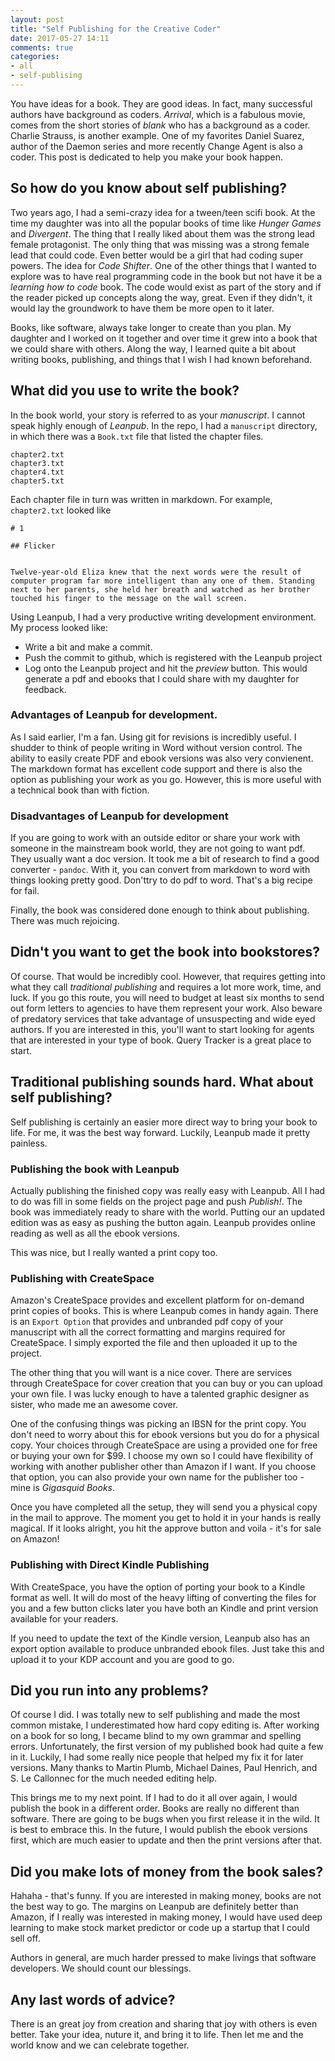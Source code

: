 ```yaml
---
layout: post
title: "Self Publishing for the Creative Coder"
date: 2017-05-27 14:11
comments: true
categories:
- all
- self-publising
---
```


You have ideas for a book. They are good ideas. In fact, many successful authors have background as coders. _Arrival_, which is a fabulous movie, comes from the short stories of _blank_ who has a background as a coder. Charlie Strauss, is another example. One of my favorites Daniel Suarez, author of the Daemon series and more recently Change Agent is also a coder. This post is dedicated to help you make your book happen.

## So how do you know about self publishing?

Two years ago, I had a semi-crazy idea for a tween/teen scifi book. At the time my daughter was into all the popular books of time like _Hunger Games_ and _Divergent_. The thing that I really liked about them was the strong lead female protagonist. The only thing that was missing was a strong female lead that could code. Even better would be a girl that had coding super powers. The idea for _Code Shifter_. One of the other things that I wanted to explore was to have real programming code in the book but not have it be a _learning how to code_ book. The code would exist as part of the story and if the reader picked up concepts along the way, great. Even if they didn't, it would lay the groundwork to have them be more open to it later.

Books, like software, always take longer to create than you plan. My daughter and I worked on it together and over time it grew into a book that we could share with others. Along the way, I learned quite a bit about writing books, publishing, and things that I wish I had known beforehand.

## What did you use to write the book?

In the book world, your story is referred to as your _manuscript_. I cannot speak highly enough of _Leanpub_. In the repo, I had a `manuscript` directory, in which there was a `Book.txt` file that listed the chapter files.

```
chapter2.txt
chapter3.txt
chapter4.txt
chapter5.txt
```

Each chapter file in turn was written in markdown. For example, `chapter2.txt` looked like

```
# 1

## Flicker


Twelve-year-old Eliza knew that the next words were the result of computer program far more intelligent than any one of them. Standing next to her parents, she held her breath and watched as her brother touched his finger to the message on the wall screen.
```

Using Leanpub, I had a very productive writing development environment. My process looked like:


* Write a bit and make a commit.
* Push the commit to github, which is registered with the Leanpub project
* Log onto the Leanpub project and hit the _preview_ button. This would generate a pdf and ebooks that I could share with my daughter for feedback.


### Advantages of Leanpub for development.

As I said earlier, I'm a fan. Using git for revisions is incredibly useful. I shudder to think of people writing in Word without version control. The ability to easily create PDF and ebook versions was also very convienent. The markdown format has excellent code support and there is also the option as publishing your work as you go. However, this is more useful with a technical book than with fiction.

### Disadvantages of Leanpub for development

If you are going to work with an outside editor or share your work with someone in the mainstream book world, they are not going to want pdf. They usually want a doc version. It took me a bit of research to find a good converter - `pandoc`. With it, you can convert from markdown to word with things looking pretty good. Don'ttry to do pdf to word. That's a big recipe for fail.


Finally, the book was considered done enough to think about publishing. There was much rejoicing.

## Didn't you want to get the book into bookstores?

Of course. That would be incredibly cool. However, that requires getting into what they call _traditional publishing_ and requires a lot more work, time, and luck. If you go this route, you will need to budget at least six months to send out form letters to agencies to have them represent your work. Also beware of predatory services that take advantage of unsuspecting and wide eyed authors. If you are interested in this, you'll want to start looking for agents that are interested in your type of book. Query Tracker is a great place to start.

## Traditional publishing sounds hard. What about self publishing?

Self publishing is certainly an easier more direct way to bring your book to life. For me, it was the best way forward. Luckily, Leanpub made it pretty painless.


### Publishing the book with Leanpub

Actually publishing the finished copy was really easy with Leanpub. All I had to do was fill in some fields on the project page and push _Publish!_. The book was immediately ready to share with the world. Putting our an updated edition was as easy as pushing the button again. Leanpub provides online reading as well as all the ebook versions.

This was nice, but I really wanted a print copy too.

### Publishing with CreateSpace

Amazon's CreateSpace provides and excellent platform for on-demand print copies of books. This is where Leanpub comes in handy again. There is an `Export Option` that provides and unbranded pdf copy of your manuscript with all the correct formatting and margins required for CreateSpace. I simply exported the file and then uploaded it up to the project.

The other thing that you will want is a nice cover. There are services through CreateSpace for cover creation that you can buy or you can upload your own file. I was lucky enough to have a talented graphic designer as sister, who made me an awesome cover.

One of the confusing things was picking an IBSN for the print copy. You don't need to worry about this for ebook versions but you do for a physical copy. Your choices through CreateSpace are using a provided one for free or buying your own for $99. I choose my own so I could have flexibility of working with another publisher other than Amazon if I want. If you choose that option, you can also provide your own name for the publisher too - mine is _Gigasquid Books_.

Once you have completed all the setup, they will send you a physical copy in the mail to approve. The moment you get to hold it in your hands is really magical. If it looks alright, you hit the approve button and voila - it's for sale on Amazon!

### Publishing with Direct Kindle Publishing

With CreateSpace, you have the option of porting your book to a Kindle format as well. It will do most of the heavy lifting of converting the files for you and a few button clicks later you have both an Kindle and print version available for your readers.

If you need to update the text of the Kindle version, Leanpub also has an export option available to produce unbranded ebook files. Just take this and upload it to your KDP account and you are good to go.

## Did you run into any problems?

Of course I did. I was totally new to self publishing and made the most common mistake, I underestimated how hard copy editing is. After working on a book for so long, I became blind to my own grammar and spelling errors. Unfortunately, the first version of my published book had quite a few in it. Luckily, I had some really nice people that helped my fix it for later versions. Many thanks to Martin Plumb, Michael Daines, Paul Henrich, and S. Le Callonnec for the much needed editing help.

This brings me to my next point. If I had to do it all over again, I would publish the book in a different order. Books are really no different than software. There are going to be bugs when you first release it in the wild. It is best to embrace this. In the future, I would publish the ebook versions first, which are much easier to update and then the print versions after that.

## Did you make lots of money from the book sales?

Hahaha - that's funny. If you are interested in making money, books are not the best way to go. The margins on Leanpub are definitely better than Amazon, if I really was interested in making money, I would have used deep learning to make stock market predictor or code up a startup that I could sell off.

Authors in general, are much harder pressed to make livings that software developers. We should count our blessings.

## Any last words of advice?

There is an great joy from creation and sharing that joy with others is even better. Take your idea, nuture it, and bring it to life. Then let me and the world know and we can celebrate together.



